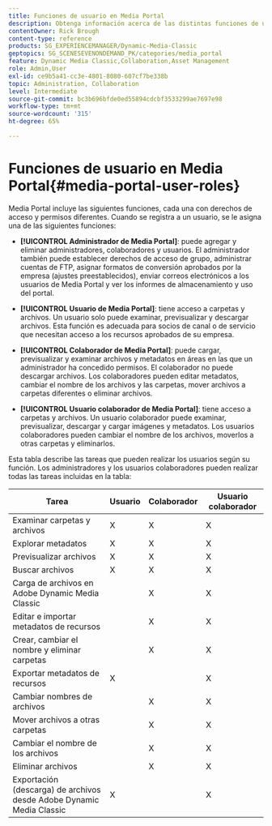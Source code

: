 ```yaml
---
title: Funciones de usuario en Media Portal
description: Obtenga información acerca de las distintas funciones de usuario disponibles en Media Portal en Adobe Dynamic Media Classic.
contentOwner: Rick Brough
content-type: reference
products: SG_EXPERIENCEMANAGER/Dynamic-Media-Classic
geptopics: SG_SCENESEVENONDEMAND_PK/categories/media_portal
feature: Dynamic Media Classic,Collaboration,Asset Management
role: Admin,User
exl-id: ce9b5a41-cc3e-4801-8080-607cf7be338b
topic: Administration, Collaboration
level: Intermediate
source-git-commit: bc3b696bfde0ed55894cdcbf3533299ae7697e98
workflow-type: tm+mt
source-wordcount: '315'
ht-degree: 65%

---
```


# Funciones de usuario en Media Portal{#media-portal-user-roles}

Media Portal incluye las siguientes funciones, cada una con derechos de acceso y permisos diferentes. Cuando se registra a un usuario, se le asigna una de las siguientes funciones:

* **[!UICONTROL Administrador de Media Portal]**: puede agregar y eliminar administradores, colaboradores y usuarios. El administrador también puede establecer derechos de acceso de grupo, administrar cuentas de FTP, asignar formatos de conversión aprobados por la empresa (ajustes preestablecidos), enviar correos electrónicos a los usuarios de Media Portal y ver los informes de almacenamiento y uso del portal.

* **[!UICONTROL Usuario de Media Portal]**: tiene acceso a carpetas y archivos. Un usuario solo puede examinar, previsualizar y descargar archivos. Esta función es adecuada para socios de canal o de servicio que necesitan acceso a los recursos aprobados de su empresa.

* **[!UICONTROL Colaborador de Media Portal]**: puede cargar, previsualizar y examinar archivos y metadatos en áreas en las que un administrador ha concedido permisos. El colaborador no puede descargar archivos. Los colaboradores pueden editar metadatos, cambiar el nombre de los archivos y las carpetas, mover archivos a carpetas diferentes o eliminar archivos.

* **[!UICONTROL Usuario colaborador de Media Portal]**: tiene acceso a carpetas y archivos. Un usuario colaborador puede examinar, previsualizar, descargar y cargar imágenes y metadatos. Los usuarios colaboradores pueden cambiar el nombre de los archivos, moverlos a otras carpetas y eliminarlos.

Esta tabla describe las tareas que pueden realizar los usuarios según su función. Los administradores y los usuarios colaboradores pueden realizar todas las tareas incluidas en la tabla:

| Tarea | Usuario | Colaborador | Usuario colaborador |
| --- | --- | --- | --- |
| Examinar carpetas y archivos | X | X | X |
| Explorar metadatos | X | X | X |
| Previsualizar archivos | X | X | X |
| Buscar archivos | X | X | X |
| Carga de archivos en Adobe Dynamic Media Classic | | X | X |
| Editar e importar metadatos de recursos | | X | X |
| Crear, cambiar el nombre y eliminar carpetas | | X | X |
| Exportar metadatos de recursos | X | | X |
| Cambiar nombres de archivos | | X | X |
| Mover archivos a otras carpetas | | X | X |
| Cambiar el nombre de los archivos | | X | X |
| Eliminar archivos | | X | X |
| Exportación (descarga) de archivos desde Adobe Dynamic Media Classic | X | | X |
